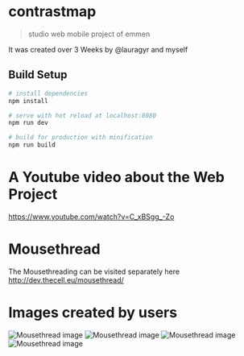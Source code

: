# contrastmap

> studio web mobile project of emmen

It was created over 3 Weeks by @lauragyr and myself

## Build Setup

``` bash
# install dependencies
npm install

# serve with hot reload at localhost:8080
npm run dev

# build for production with minification
npm run build
```

# A Youtube video about the Web Project
https://www.youtube.com/watch?v=C_xBSgg_-Zo

# Mousethread
The Mousethreading can be visited separately here http://dev.thecell.eu/mousethread/

# Images created by users
<img src="https://raw.githubusercontent.com/TheCell/devSpace/master/mousethread1.png" alt="Mousethread image" />
<img src="https://raw.githubusercontent.com/TheCell/devSpace/master/mousethread2.png" alt="Mousethread image" />
<img src="https://raw.githubusercontent.com/TheCell/devSpace/master/mousethread3.png" alt="Mousethread image" />
<img src="https://raw.githubusercontent.com/TheCell/devSpace/master/mousethread4.png" alt="Mousethread image" />